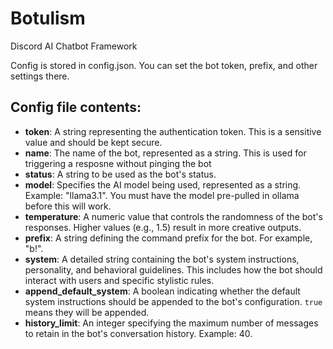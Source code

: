 # Botulism

Discord AI Chatbot Framework

Config is stored in config.json. You can set the bot token, prefix, and other settings there.

## Config file contents:

-   **token**: A string representing the authentication token. This is a sensitive value and should be kept secure.
-   **name**: The name of the bot, represented as a string. This is used for triggering a resposne without pinging the bot
-   **status**: A string to be used as the bot's status.
-   **model**: Specifies the AI model being used, represented as a string. Example: "llama3.1". You must have the model pre-pulled in ollama before this will work.
-   **temperature**: A numeric value that controls the randomness of the bot's responses. Higher values (e.g., 1.5) result in more creative outputs.
-   **prefix**: A string defining the command prefix for the bot. For example, "b!".
-   **system**: A detailed string containing the bot's system instructions, personality, and behavioral guidelines. This includes how the bot should interact with users and specific stylistic rules.
-   **append_default_system**: A boolean indicating whether the default system instructions should be appended to the bot's configuration. `true` means they will be appended.
-   **history_limit**: An integer specifying the maximum number of messages to retain in the bot's conversation history. Example: 40.
